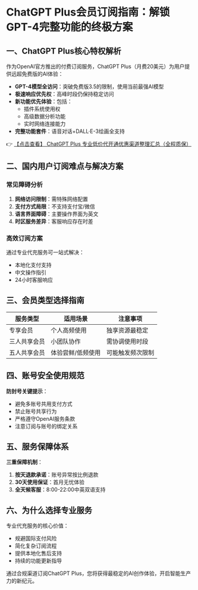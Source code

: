 # ChatGPT Plus会员订阅指南：解锁GPT-4完整功能的终极方案

## 一、ChatGPT Plus核心特权解析

作为OpenAI官方推出的付费订阅服务，ChatGPT Plus（月费20美元）为用户提供远超免费版的AI体验：

- **GPT-4模型全访问**：突破免费版3.5的限制，使用当前最强AI模型
- **极速响应优先权**：高峰时段仍保持稳定访问
- **新功能优先体验**：包括：
  - 插件系统使用权
  - 高级数据分析功能
  - 实时网络连接能力
- **完整功能套件**：语音对话+DALL·E-3绘画全支持

👉 [【点击查看】 ChatGPT Plus 专业低价代开通优惠渠道整理汇总（全程质保）](https://bit.ly/DaiKai)

## 二、国内用户订阅难点与解决方案

### 常见障碍分析
1. **网络访问限制**：需特殊网络配置
2. **支付方式局限**：不支持支付宝/微信
3. **语言界面障碍**：主要操作界面为英文
4. **时区服务差异**：客服响应存在时差

### 高效订阅方案
通过专业代充服务可一站式解决：
- 本地化支付支持
- 中文操作指引
- 24小时客服响应

## 三、会员类型选择指南

| 服务类型       | 适用场景                 | 注意事项                  |
|----------------|--------------------------|---------------------------|
| 专享会员       | 个人高频使用             | 独享资源最稳定           |
| 三人共享会员   | 小团队协作               | 需协调使用时段           |
| 五人共享会员   | 体验尝鲜/低频使用        | 可能触发频次限制         |

## 四、账号安全使用规范

**防封号关键提示**：
- 避免多账号共用支付方式
- 禁止账号共享行为
- 严格遵守OpenAI服务条款
- 注意订阅与账号的绑定关系

## 五、服务保障体系

**三重保障机制**：
1. **按天退款承诺**：账号异常按比例退款
2. **30天使用保证**：首月无忧体验
3. **全天候客服**：8:00-22:00中英双语支持

## 六、为什么选择专业服务

专业代充服务的核心价值：
- 规避国际支付风险
- 简化复杂订阅流程
- 提供本地化售后支持
- 持续的功能更新指导

通过合规渠道订阅ChatGPT Plus，您将获得最稳定的AI创作体验，开启智能生产力的新纪元。